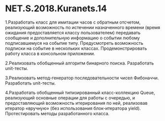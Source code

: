 # NET.S.2018.Kuranets.14
1.Разработать класс для имитации часов с обратным отсчетом, реализующий возможность по истечении назначенного времени (время ожидания предоставляется классу пользователем) передавать сообщение и дополнительную информацию о событии любому подписавшемуся на событие типу. Предусмотреть возможность подписки на событие в нескольких классах. Продемонстрировать работу класса в консольном приложении.

2.Реализовать обобщенный алгоритм бинарного поиска. Разработать unit-тесты.

3.Реализовать метод-генератор последовательности чисел Фибоначчи. Разработать unit-тесты.

4.Разработать обобщенный типизированный класс-коллекцию Queue, реализующий основные операции для работы с очередью, и предоставляющий возможность итерирования по ней, реализовав итератор «вручную» (без использования блок-итератора yield). Протестировать методы разработанного класса.

